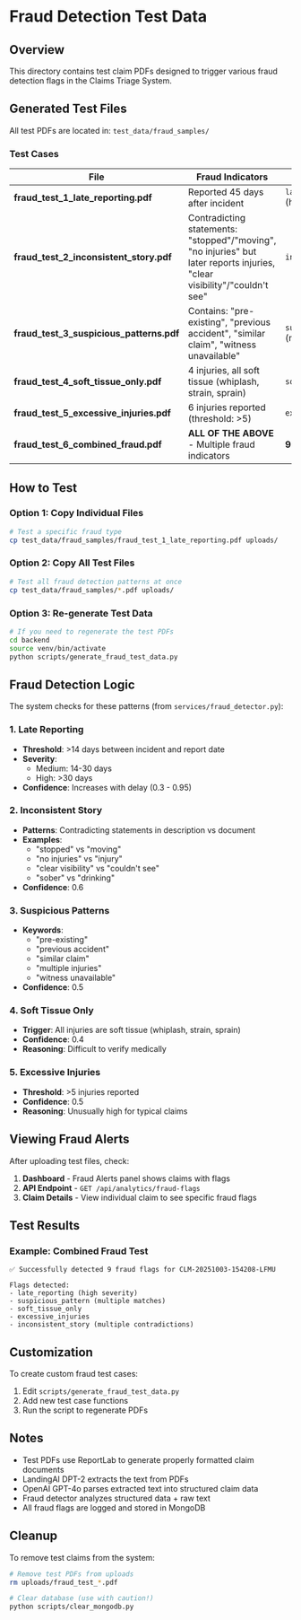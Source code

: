 # Fraud Detection Test Data

## Overview

This directory contains test claim PDFs designed to trigger various fraud detection flags in the Claims Triage System.

## Generated Test Files

All test PDFs are located in: `test_data/fraud_samples/`

### Test Cases

| File | Fraud Indicators | Expected Flags |
|------|-----------------|----------------|
| **fraud_test_1_late_reporting.pdf** | Reported 45 days after incident | `late_reporting` (high severity) |
| **fraud_test_2_inconsistent_story.pdf** | Contradicting statements: "stopped"/"moving", "no injuries" but later reports injuries, "clear visibility"/"couldn't see" | `inconsistent_story` |
| **fraud_test_3_suspicious_patterns.pdf** | Contains: "pre-existing", "previous accident", "similar claim", "witness unavailable" | `suspicious_pattern` (multiple) |
| **fraud_test_4_soft_tissue_only.pdf** | 4 injuries, all soft tissue (whiplash, strain, sprain) | `soft_tissue_only` |
| **fraud_test_5_excessive_injuries.pdf** | 6 injuries reported (threshold: >5) | `excessive_injuries` |
| **fraud_test_6_combined_fraud.pdf** | **ALL OF THE ABOVE** - Multiple fraud indicators | **9+ fraud flags** ✅ |

## How to Test

### Option 1: Copy Individual Files

```bash
# Test a specific fraud type
cp test_data/fraud_samples/fraud_test_1_late_reporting.pdf uploads/
```

### Option 2: Copy All Test Files

```bash
# Test all fraud detection patterns at once
cp test_data/fraud_samples/*.pdf uploads/
```

### Option 3: Re-generate Test Data

```bash
# If you need to regenerate the test PDFs
cd backend
source venv/bin/activate
python scripts/generate_fraud_test_data.py
```

## Fraud Detection Logic

The system checks for these patterns (from `services/fraud_detector.py`):

### 1. Late Reporting
- **Threshold**: >14 days between incident and report date
- **Severity**:
  - Medium: 14-30 days
  - High: >30 days
- **Confidence**: Increases with delay (0.3 - 0.95)

### 2. Inconsistent Story
- **Patterns**: Contradicting statements in description vs document
- **Examples**:
  - "stopped" vs "moving"
  - "no injuries" vs "injury"
  - "clear visibility" vs "couldn't see"
  - "sober" vs "drinking"
- **Confidence**: 0.6

### 3. Suspicious Patterns
- **Keywords**:
  - "pre-existing"
  - "previous accident"
  - "similar claim"
  - "multiple injuries"
  - "witness unavailable"
- **Confidence**: 0.5

### 4. Soft Tissue Only
- **Trigger**: All injuries are soft tissue (whiplash, strain, sprain)
- **Confidence**: 0.4
- **Reasoning**: Difficult to verify medically

### 5. Excessive Injuries
- **Threshold**: >5 injuries reported
- **Confidence**: 0.5
- **Reasoning**: Unusually high for typical claims

## Viewing Fraud Alerts

After uploading test files, check:

1. **Dashboard** - Fraud Alerts panel shows claims with flags
2. **API Endpoint** - `GET /api/analytics/fraud-flags`
3. **Claim Details** - View individual claim to see specific fraud flags

## Test Results

### Example: Combined Fraud Test

```
✅ Successfully detected 9 fraud flags for CLM-20251003-154208-LFMU

Flags detected:
- late_reporting (high severity)
- suspicious_pattern (multiple matches)
- soft_tissue_only
- excessive_injuries
- inconsistent_story (multiple contradictions)
```

## Customization

To create custom fraud test cases:

1. Edit `scripts/generate_fraud_test_data.py`
2. Add new test case functions
3. Run the script to regenerate PDFs

## Notes

- Test PDFs use ReportLab to generate properly formatted claim documents
- LandingAI DPT-2 extracts the text from PDFs
- OpenAI GPT-4o parses extracted text into structured claim data
- Fraud detector analyzes structured data + raw text
- All fraud flags are logged and stored in MongoDB

## Cleanup

To remove test claims from the system:

```bash
# Remove test PDFs from uploads
rm uploads/fraud_test_*.pdf

# Clear database (use with caution!)
python scripts/clear_mongodb.py
```
